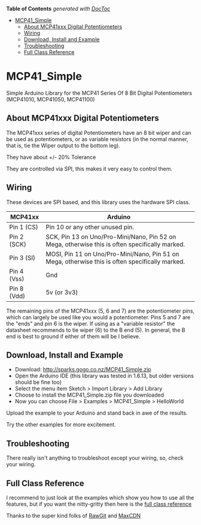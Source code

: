 <!-- START doctoc generated TOC please keep comment here to allow auto update -->
<!-- DON'T EDIT THIS SECTION, INSTEAD RE-RUN doctoc TO UPDATE -->
**Table of Contents**  *generated with [DocToc](https://github.com/thlorenz/doctoc)*

- [MCP41_Simple](#mcp41_simple)
  - [About MCP41xxx Digital Potentiometers](#about-mcp41xxx-digital-potentiometers)
  - [Wiring](#wiring)
  - [Download, Install and Example](#download-install-and-example)
  - [Troubleshooting](#troubleshooting)
  - [Full Class Reference](#full-class-reference)

<!-- END doctoc generated TOC please keep comment here to allow auto update -->

# MCP41_Simple
Simple Arduino Library for the MCP41 Series Of 8 Bit Digital Potentiometers (MCP41010, MCP41050, MCP41100)

## About MCP41xxx Digital Potentiometers

The MCP41xxx series of digital Potentiometers have an 8 bit wiper and can be used as potentiometers, or as variable resistors (in the normal manner, that is, tie the Wiper output to the bottom leg).

They have about +/- 20% Tolerance

They are controlled via SPI, this makes it very easy to control them.

## Wiring 

These devices are SPI based, and this library uses the hardware SPI class.

MCP41xx  | Arduino
-------- | ------- 
 Pin 1 (CS)  | Pin 10 or any other unused pin.
 Pin 2 (SCK) | SCK, Pin 13 on Uno/Pro-Mini/Nano, Pin 52 on Mega, otherwise this is often specifically marked.
 Pin 3 (SI)  | MOSI, Pin 11 on Uno/Pro-Mini/Nano, Pin 51 on Mega, otherwise this is often specifically marked.
 Pin 4 (Vss) | Gnd
 Pin 8 (Vdd) | 5v (or 3v3)
 
The remaining pins of the MCP41xxx (5, 6 and 7) are the potentiometer pins, which can largely be used like you would a potentiometer.  Pins 5 and 7 are the "ends" and pin 6 is the wiper.  If using as a "variable resistor" the datasheet recommends to tie wiper (6) to the B end (5).  In general, the B end is best to ground if either of them will be I believe.

## Download, Install and Example

* Download: http://sparks.gogo.co.nz/MCP41_Simple.zip
* Open the Arduino IDE (this library was tested in 1.6.13, but older versions should be fine too)
* Select the menu item Sketch > Import Library > Add Library
* Choose to install the MCP41_Simple.zip file you downloaded
* Now you can choose File > Examples > MCP41_Simple > HelloWorld

Upload the example to your Arduino and stand back in awe of the results. 

Try the other examples for more excitement.

## Troubleshooting

There really isn't anything to troubleshoot except your wiring, so, check your wiring.

## Full Class Reference

I recommend to just look at the examples which show you how to use all the features, but if you want the nitty-gritty then here is the [full class reference](https://rawgit.com/sleemanj/MCP41_Simple/dbacf9a/docs/html/class_m_c_p41___simple.html)

Thanks to the super kind folks of [RawGit](https://rawgit.com/) and [MaxCDN](http://www.maxcdn.com/)


